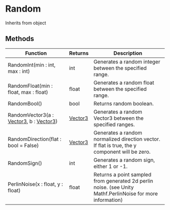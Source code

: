 # Random
Inherits from object
## Methods
|Function|Returns|Description|
|---|---|---|
|RandomInt(min : int, max : int)|int|Generates a random integer between the specified range.|
|RandomFloat(min : float, max : float)|float|Generates a random float between the specified range.|
|RandomBool()|bool|Returns random boolean.|
|RandomVector3(a : [Vector3](../static/Vector3.md), b : [Vector3](../static/Vector3.md))|[Vector3](../static/Vector3.md)|Generates a random Vector3 between the specified ranges.|
|RandomDirection(flat : bool = False)|[Vector3](../static/Vector3.md)|Generates a random normalized direction vector. If flat is true, the y component will be zero.|
|RandomSign()|int|Generates a random sign, either 1 or -1.|
|PerlinNoise(x : float, y : float)|float|Returns a point sampled from generated 2d perlin noise. (see Unity Mathf.PerlinNoise for more information)|
